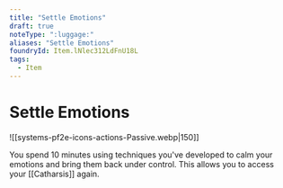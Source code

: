 ```yaml
---
title: "Settle Emotions"
draft: true
noteType: ":luggage:"
aliases: "Settle Emotions"
foundryId: Item.lNlec312LdFnU18L
tags:
  - Item
---
```


# Settle Emotions
![[systems-pf2e-icons-actions-Passive.webp|150]]

You spend 10 minutes using techniques you've developed to calm your emotions and bring them back under control. This allows you to access your [[Catharsis]] again.
